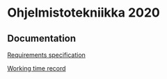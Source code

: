 # Ohjelmistotekniikka 2020

## Documentation

[Requirements specification](docs/requirements-specification.md)

[Working time record](docs/working-time-record.md)
